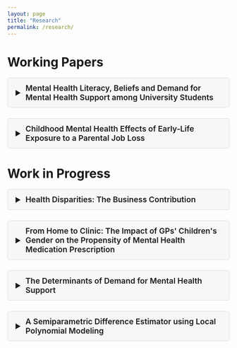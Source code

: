 ```yaml
---
layout: page
title: "Research"
permalink: /research/
---
```


<!--
  Accordion styles; you can move these to assets/css/main.scss if you prefer.
-->
<style>
.accordion {
  border: 1px solid #ddd;
  border-radius: 4px;
  margin-bottom: 1.5rem;
  overflow: hidden;
}

.accordion summary {
  background-color: #f7f7f7;
  /* bump the text right so it never sits under the arrow */
  padding: 0.75rem 1rem 0.75rem 2.5rem;
  font-size: 1.1rem;
  font-weight: 600;
  cursor: pointer;
  list-style: none;       /* remove default marker */
  position: relative;
}

.accordion[open] summary {
  background-color: #e2e2e2;
}

.accordion summary::-webkit-details-marker {
  display: none;          /* remove default arrow */
}

.accordion summary::before {
  content: '▶';           /* right‐pointing triangle */
  position: absolute;
  left: 1rem;             /* arrow sits at 1rem */
  top: 50%;
  transform: translateY(-50%);
  transition: transform 0.2s ease;
  font-size: 0.9rem;
}

.accordion[open] summary::before {
  transform: translateY(-50%) rotate(90deg); /* point down when open */
}

.accordion .content {
  padding: 1rem;
  border-top: 1px solid #ddd;
}

.accordion .content p {
  margin: 0 0 1rem;
}

.accordion .content a {
  color: #0066cc;
  text-decoration: none;
}

.accordion .content a:hover {
  text-decoration: underline;
}
</style>

# Working Papers

<details class="accordion" markdown="1">
<summary>Mental Health Literacy, Beliefs and Demand for Mental Health Support among University Students</summary>

_Submitted_

With Michelle Acampora and Francesco Capozza. [Working paper](https://papers.ssrn.com/sol3/papers.cfm?abstract_id=4261487){:target="_blank" rel="noopener noreferrer"}.

**Abstract** – This paper assesses the impact of a mental health literacy intervention on the demand for mental health support among university students. We run a field experiment with 2,978 university students from one of the largest Dutch universities. The intervention provides information on the benefits of care‑seeking and its potential returns in terms of academic performance. The intervention increases the willingness to pay and the demand for a mental health app among male respondents. It also increases the demand for information about coaching, correspondingly decreasing the demand for information about psychological counseling. We document that this substitution is driven by students with moderate psychological distress. Increased perceived effectiveness of low‑intensity therapy options is likely to be the mechanism. In a follow‑up survey three weeks later, we find evidence of a moderate improvement in mental health scores for treated female respondents, consistent with suggestive evidence of increased care‑seeking behavior.

**Presentations** – Presented at CESS Colloquium Oxford University; CBS 3rd Workshop Health and Inequality – Copenhagen; Applied Young Economics Webinar; NoBeC Early Career, UPenn; AFE, University of Chicago; EuHea2022, University of Oslo; II IEB Workshop on Public Policies; HCEO‑briq SSSI 2022; 8th IRDES‑DAUPHINE Workshop; Essen Mental Health Workshop, DukeNUS Medical School Seminar; NTU, Brown Bag, University of San Gallen; Mental Health and Economic Status Workshop, University of Warwick; Tinbergen Institute Jamboree.
</details>

<details class="accordion" markdown="1">
<summary>Childhood Mental Health Effects of Early‑Life Exposure to a Parental Job Loss</summary>

With Pilar García‑Gómez and Tom Van Ourti. *Email me for a draft.*

**Abstract** – We study the mental health effects of early life exposure to paternal job loss. Using nationwide individual‑level administrative register records, we focus on firm‑closure‑induced job losses for fathers with children below age five in the Netherlands. These children are more likely to take mental health‑related medicines in their later childhood, and this increase is mainly driven by psychostimulant drugs. The increased uptake of psychostimulants ranges from 15 percent of mean uptake in the control group at age five to around 9 percent at age twelve. The effects are significantly larger for families with mothers being the main breadwinner, suggesting that the drop in paternal income resulting from displacement is not the main driver of psychostimulant uptake. We further find that the father is more likely to take mental health medication around the time of job loss, and that the children exposed to paternal job loss are more likely to live in dissolved families. We find no evidence of exposed children living in neighborhoods with different rates of psychostimulant consumption compared to control children, while parents of treated children do report more impulsive behavior and inattention symptoms.
</details>

# Work in Progress

<details class="accordion" markdown="1">
<summary>Health Disparities: The Business Contribution</summary>

Using the pool of all full‑time employees in the Netherlands between 2009–2016, this study will focus on how workplace settings might influence health outcomes. By analyzing the health trends among the movers across firms, this research intends to isolate the specific influence of firm‑related factors, distinguishing them from the personal attributes of employees. This nuanced approach is expected to shed light on the diverse ways in which work environments can impact health. The findings from this study will be instrumental in informing the development of more effective health policies and workplace interventions. Ultimately, this method will provide insights into the extent to which firm‑level factors explain variations in health expenditures, offering valuable guidance for future policy and organizational decisions.
</details>

<details class="accordion" markdown="1">
<summary>From Home to Clinic: The Impact of GPs' Children's Gender on the Propensity of Mental Health Medication Prescription</summary>

_Project in preparation._
</details>

<details class="accordion" markdown="1">
<summary>The Determinants of Demand for Mental Health Support</summary>

With Sonia Bhalotra and Francesco Capozza.
</details>

<details class="accordion" markdown="1">
<summary>A Semiparametric Difference Estimator using Local Polynomial Modeling</summary>

With Saeed Badri.
</details>
